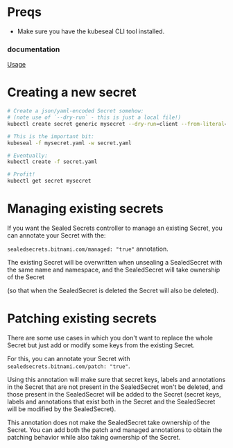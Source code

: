 # Preqs

- Make sure you have the kubeseal CLI tool installed.

### documentation

[Usage](https://github.com/bitnami-labs/sealed-secrets?tab=readme-ov-file#usage)

# Creating a new secret

```sh
# Create a json/yaml-encoded Secret somehow:
# (note use of `--dry-run` - this is just a local file!)
kubectl create secret generic mysecret --dry-run=client --from-literal=key1=supersecret -o yaml > mysecret.yaml

# This is the important bit:
kubeseal -f mysecret.yaml -w secret.yaml

# Eventually:
kubectl create -f secret.yaml

# Profit!
kubectl get secret mysecret
```

# Managing existing secrets

If you want the Sealed Secrets controller to manage an existing Secret, you can annotate your Secret with the:

`sealedsecrets.bitnami.com/managed: "true"` annotation.

The existing Secret will be overwritten when unsealing a SealedSecret with the same name and namespace, and the SealedSecret will take ownership of the Secret

(so that when the SealedSecret is deleted the Secret will also be deleted).

# Patching existing secrets

There are some use cases in which you don't want to replace the whole Secret but just add or modify some keys from the existing Secret.

For this, you can annotate your Secret with `sealedsecrets.bitnami.com/patch: "true"`.

Using this annotation will make sure that secret keys, labels and annotations in the Secret that are not present in the SealedSecret won't be deleted, and those present in the SealedSecret will be added to the Secret (secret keys, labels and annotations that exist both in the Secret and the SealedSecret will be modified by the SealedSecret).

This annotation does not make the SealedSecret take ownership of the Secret. You can add both the patch and managed annotations to obtain the patching behavior while also taking ownership of the Secret.
